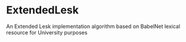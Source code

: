 # ExtendedLesk
An Extended Lesk implementation algorithm based on BabelNet lexical resource for University purposes
